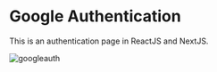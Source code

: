 # Google Authentication

This is an authentication page in ReactJS and NextJS. 

![googleauth](https://user-images.githubusercontent.com/71913145/229348769-ccea9d48-b6a6-47df-8f78-2f6ea7db790e.png)
